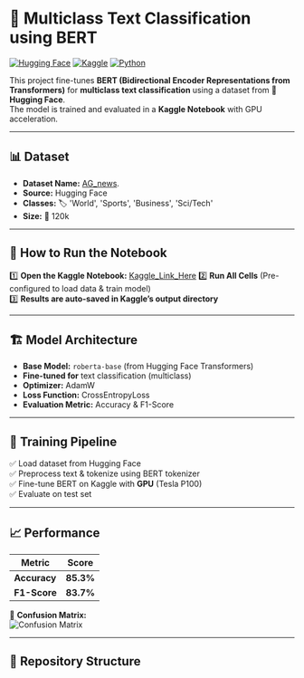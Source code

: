 # 🧠 Multiclass Text Classification using BERT

[![Hugging Face](https://img.shields.io/badge/HuggingFace-Datasets-yellow)](https://huggingface.co/datasets/DatasetName)
[![Kaggle](https://img.shields.io/badge/Kaggle-Notebook-blue)](Kaggle_Link_Here)
[![Python](https://img.shields.io/badge/Python-3.8%2B-blue)](https://www.python.org/)

This project fine-tunes **BERT (Bidirectional Encoder Representations from Transformers)** for **multiclass text classification** using a dataset from 🤗 **Hugging Face**.  
The model is trained and evaluated in a **Kaggle Notebook** with GPU acceleration.

---

## 📊 Dataset  
- **Dataset Name:** [AG_news](https://huggingface.co/datasets/SetFit/ag_news).  
- **Source:** Hugging Face  
- **Classes:** 🏷️ 'World', 'Sports', 'Business', 'Sci/Tech'  
- **Size:** 📏 120k  

---

## 🚀 How to Run the Notebook
1️⃣ **Open the Kaggle Notebook:** [Kaggle_Link_Here]([https://www.kaggle.com/code/pradeep18102003/notebook29ef978133/edit](https://www.kaggle.com/code/pradeep18102003/notebook29ef978133)) 
2️⃣ **Run All Cells** (Pre-configured to load data & train model)  
3️⃣ **Results are auto-saved in Kaggle’s output directory**  

---

## 🏗️ Model Architecture  
- **Base Model:** `roberta-base` (from Hugging Face Transformers)  
- **Fine-tuned for** text classification (multiclass)  
- **Optimizer:** AdamW  
- **Loss Function:** CrossEntropyLoss  
- **Evaluation Metric:** Accuracy & F1-Score  

---

## 🔧 Training Pipeline  
✅ Load dataset from Hugging Face  
✅ Preprocess text & tokenize using BERT tokenizer  
✅ Fine-tune BERT on Kaggle with **GPU** (Tesla P100)  
✅ Evaluate on test set  

---

## 📈 Performance  
| Metric  | Score  |
|---------|--------|
| **Accuracy**  | **85.3%**  |
| **F1-Score**  | **83.7%**  |

🔹 **Confusion Matrix:**  
![Confusion Matrix](results/confusion_matrix.png)  

---

## 📂 Repository Structure  
